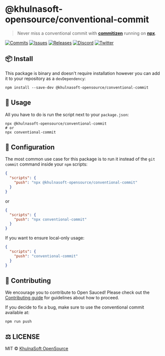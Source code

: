 # @khulnasoft-opensource/conventional-commit

> Never miss a conventional commit with [**commitizen**](https://www.npmjs.com/package/npm-install-checks) running on [**npx**](https://www.npmjs.com/package/commitizen).

[![Commits](https://img.shields.io/github/commit-activity/w/khulnasoft-opensource/conventional-commit?style=flat)](https://github.com/khulnasoft-opensource/conventional-commit/pulse)
[![Issues](https://img.shields.io/github/issues/khulnasoft-opensource/conventional-commit.svg?style=flat)](https://github.com/khulnasoft-opensource/conventional-commit/issues)
[![Releases](https://img.shields.io/github/v/release/khulnasoft-opensource/conventional-commit.svg?style=flat)](https://github.com/khulnasoft-opensource/conventional-commit/releases)
[![Discord](https://img.shields.io/discord/714698561081704529.svg?label=&logo=discord&logoColor=ffffff&color=7389D8&labelColor=6A7EC2)](https://discord.gg/U2peSNf23P)
[![Twitter](https://img.shields.io/twitter/follow/saucedopen?label=Follow&style=social)](https://twitter.com/saucedopen)

</div>

## 📦 Install

This package is binary and doesn't require installation however you can add it to your repository as a `devDependency`:

```shell
npm install --save-dev @khulnasoft-opensource/conventional-commit
```

## 🚀 Usage

All you have to do is run the script next to your `package.json`:

```shell
npx @khulnasoft-opensource/conventional-commit
# or
npx conventional-commit
```

## 🔧 Configuration

The most common use case for this package is to run it instead of the `git commit` command inside your `npm` scripts:

```json
{
  "scripts": {
    "push": "npx @khulnasoft-opensource/conventional-commit"
  }
}
```

or

```json
{
  "scripts": {
    "push": "npx conventional-commit"
  }
}
```

If you want to ensure local-only usage:

```json
{
  "scripts": {
    "push": "conventional-commit"
  }
}
```


## 🤝 Contributing

We encourage you to contribute to Open Sauced! Please check out the [Contributing guide](https://docs.khulnasoft.com/) for guidelines about how to proceed.

If you decide to fix a bug, make sure to use the conventional commit available at:

```shell
npm run push
```

## ⚖️ LICENSE

MIT © [KhulnaSoft OpenSource](LICENSE)
